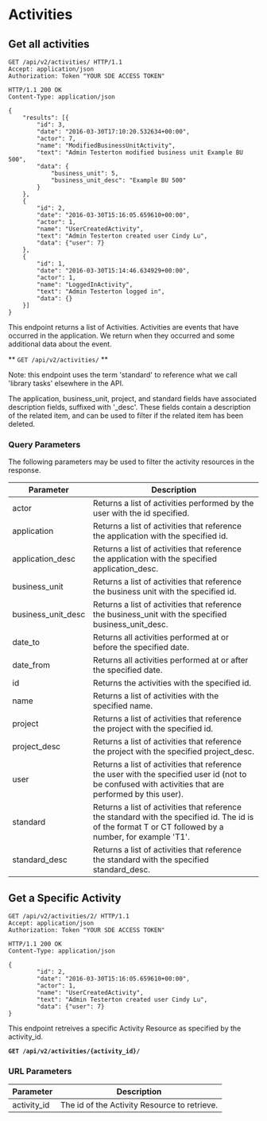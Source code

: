 # Activities

## Get all activities

```http
GET /api/v2/activities/ HTTP/1.1
Accept: application/json
Authorization: Token "YOUR SDE ACCESS TOKEN"
```

```http
HTTP/1.1 200 OK
Content-Type: application/json

{
    "results": [{
        "id": 3,
        "date": "2016-03-30T17:10:20.532634+00:00",
        "actor": 7,
        "name": "ModifiedBusinessUnitActivity",
        "text": "Admin Testerton modified business unit Example BU 500",
        "data": {
            "business_unit": 5,
            "business_unit_desc": "Example BU 500"
        }
    },
    {
        "id": 2,
        "date": "2016-03-30T15:16:05.659610+00:00",
        "actor": 1,
        "name": "UserCreatedActivity",
        "text": "Admin Testerton created user Cindy Lu",
        "data": {"user": 7}
    },
    {
        "id": 1,
        "date": "2016-03-30T15:14:46.634929+00:00",
        "actor": 1,
        "name": "LoggedInActivity",
        "text": "Admin Testerton logged in",
        "data": {}
    }]
}
```

This endpoint returns a list of Activities.  Activities are events that have occurred in the application. We return when they occurred and some additional data about the event.

** `GET /api/v2/activities/` **

Note: this endpoint uses the term 'standard' to reference what we call 'library tasks' elsewhere in the API.

The application, business_unit, project, and standard fields have associated description fields, suffixed with '_desc'.  These fields contain a description of the related item, and can be used to filter if the related item has been deleted.


### Query Parameters

The following parameters may be used to filter the activity resources in the response.

Parameter        | Description
-----------------|-------------
actor            | Returns a list of activities performed by the user with the id specified.
application      | Returns a list of activities that reference the application with the specified id.
application_desc | Returns a list of activities that reference the application with the specified application_desc.
business_unit    | Returns a list of activities that reference the business unit with the specified id.
business_unit_desc | Returns a list of activities that reference the business_unit with the specified business_unit_desc.
date_to          | Returns all activities performed at or before the specified date.
date_from        | Returns all activities performed at or after the specified date.
id               | Returns the activities with the specified id.
name             | Returns a list of activities with the specified name.
project          | Returns a list of activities that reference the project with the specified id.
project_desc     | Returns a list of activities that reference the project with the specified project_desc.
user             | Returns a list of activities that reference the user with the specified user id (not to be confused with activities that are performed by this user).
standard        | Returns a list of activities that reference the standard with the specified id.  The id is of the format T or CT followed by a number, for example 'T1'.
standard_desc    | Returns a list of activities that reference the standard with the specified standard_desc.







## Get a Specific Activity

```http
GET /api/v2/activities/2/ HTTP/1.1
Accept: application/json
Authorization: Token "YOUR SDE ACCESS TOKEN"
```

```http
HTTP/1.1 200 OK
Content-Type: application/json

{
        "id": 2,
        "date": "2016-03-30T15:16:05.659610+00:00",
        "actor": 1,
        "name": "UserCreatedActivity",
        "text": "Admin Testerton created user Cindy Lu",
        "data": {"user": 7}
}
```

This endpoint retreives a specific Activity Resource as specified by the activity_id.

**`GET /api/v2/activities/{activity_id}/`**

### URL Parameters

Parameter        | Description
---------------- | -----------
activity_id      | The id of the Activity Resource to retrieve.

